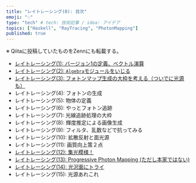 ```yaml
---
title: "レイトレーシング(0): 目次"
emoji: "💡"
type: "tech" # tech: 技術記事 / idea: アイデア
topics: ["Haskell", "RayTracing", "PhotonMapping"]
published: true
---
```


※ Qiitaに投稿していたものをZennにも転載する。

* [レイトレーシング(1): バージョン1の定義、ベクトル演算](https://zenn.dev/eijian/articles/raytracing-1-20220814)
* [レイトレーシング(2): `Algebra`モジュールをいじる](https://zenn.dev/eijian/articles/raytracing-2d-20220814)
* [レイトレーシング(3): フォトンマップ生成の大枠を考える（ついでに光源も）](https://zenn.dev/eijian/articles/raytracing-3-20220814)
* レイトレーシング(4): フォトンの生成
* レイトレーシング(5): 物体の定義
* レイトレーシング(6): やっとフォトン追跡
* レイトレーシング(7): 光線追跡処理の大枠
* レイトレーシング(8): 輝度推定による画像生成
* レイトレーシング(9): フィルタ、乱数などで抗ってみる
* レイトレーシング(10): 拡散反射と面光源
* レイトレーシング(11): 画質向上策２点
* [レイトレーシング(12): 集光模様！](https://zenn.dev/eijian/articles/raytracing-12-20220910)
* [レイトレーシング(13): Progressive Photon Mapping (ただし本家ではない)](https://zenn.dev/eijian/articles/raytracing-13-20220910)
* [レイトレーシング(14): 光沢面にトライ](https://zenn.dev/eijian/articles/raytracing-14-20220910)
* レイトレーシング(15): 光源あれこれ

